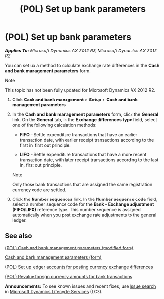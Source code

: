 ﻿---
title: (POL) Set up bank parameters
TOCTitle: (POL) Set up bank parameters
ms:assetid: fd4779fa-5942-405a-bed5-bd3a76f3fb46
ms:mtpsurl: https://technet.microsoft.com/en-us/library/JJ711337(v=AX.60)
ms:contentKeyID: 49387154
ms.date: 04/18/2014
mtps_version: v=AX.60
---

# (POL) Set up bank parameters 


_**Applies To:** Microsoft Dynamics AX 2012 R3, Microsoft Dynamics AX 2012 R2_

You can set up a method to calculate exchange rate differences in the **Cash and bank management parameters** form.


> [!NOTE]
> <P>This topic has not been fully updated for Microsoft Dynamics AX 2012 R2.</P>



1.  Click **Cash and bank management** \> **Setup** \> **Cash and bank management parameters**.

2.  In the **Cash and bank management parameters** form, click the **General** link. On the **General** tab, in the **Exchange differences type** field, select one of the following calculation methods:
    
      - **FIFO** - Settle expenditure transactions that have an earlier transaction date, with earlier receipt transactions according to the first in, first out principle.
    
      - **LIFO** - Settle expenditure transactions that have a more recent transaction date, with later receipt transactions according to the last in, first out principle.
    

    > [!NOTE]
    > <P>Only those bank transactions that are assigned the same registration currency code are settled.</P>



3.  Click the **Number sequences** link. In the **Number sequence code** field, select a number sequence code for the **Bank - Exchange adjustment (FIFO/LIFO)** reference type. This number sequence is assigned automatically when you post exchange rate adjustments to the general ledger.

## See also

[(POL) Cash and bank management parameters (modified form)](https://technet.microsoft.com/en-us/library/jj711286\(v=ax.60\))

[Cash and bank management parameters (form)](https://technet.microsoft.com/en-us/library/aa591289\(v=ax.60\))

[(POL) Set up ledger accounts for posting currency exchange differences](pol-set-up-ledger-accounts-for-posting-currency-exchange-differences.md)

[(POL) Revalue foreign currency amounts for bank transactions](pol-revalue-foreign-currency-amounts-for-bank-transactions.md)

  
**Announcements:** To see known issues and recent fixes, use [Issue search](http://go.microsoft.com/fwlink/?linkid=389258) in [Microsoft Dynamics Lifecycle Services](http://go.microsoft.com/fwlink/?linkid=306505) (LCS).

